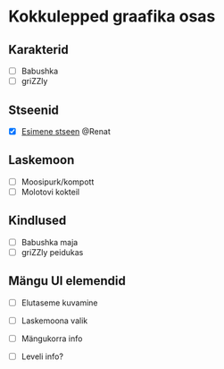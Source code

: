 # Kokkulepped graafika osas

## Karakterid
- [ ] Babushka  
- [ ] griZZly  

## Stseenid 
- [x] [Esimene stseen](https://github.com/tluhk/rif21-MM-praktika-2/tree/master/Kujunduselemendid/Taust) @Renat  

## Laskemoon 
- [ ] Moosipurk/kompott  
- [ ] Molotovi kokteil  

## Kindlused 
- [ ] Babushka maja  
- [ ] griZZly peidukas

## Mängu UI elemendid 

- [ ] Elutaseme kuvamine
- [ ] Laskemoona valik
- [ ] Mängukorra info
- [ ] Leveli info? 


